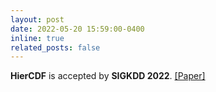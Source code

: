 ```yaml
---
layout: post
date: 2022-05-20 15:59:00-0400
inline: true
related_posts: false
---
```


**HierCDF** is accepted by **SIGKDD 2022**. [[Paper]](https://dl.acm.org/doi/10.1145/3534678.3539486)